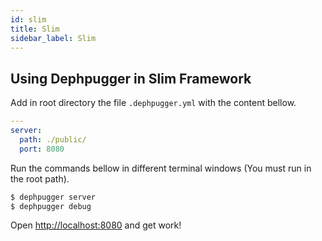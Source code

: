 ```yaml
---
id: slim
title: Slim
sidebar_label: Slim
---
```


## Using Dephpugger in Slim Framework

Add in root directory the file `.dephpugger.yml` with the content bellow.

```yml
---
server:
  path: ./public/
  port: 8080

```

Run the commands bellow in different terminal windows (You must run in the root path).

```bash
$ dephpugger server
$ dephpugger debug
```

Open [http://localhost:8080](http://localhost:8080) and get work!
